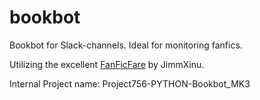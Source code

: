 # bookbot
Bookbot for Slack-channels. Ideal for monitoring fanfics.

Utilizing the excellent [FanFicFare](https://github.com/JimmXinu/FanFicFare) by JimmXinu.

Internal Project name: Project756-PYTHON-Bookbot_MK3